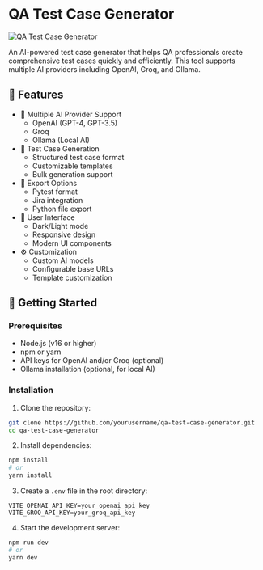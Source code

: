 # QA Test Case Generator

![QA Test Case Generator](./public/og-image.png)

An AI-powered test case generator that helps QA professionals create comprehensive test cases quickly and efficiently. This tool supports multiple AI providers including OpenAI, Groq, and Ollama.

## 🌟 Features

- 🤖 Multiple AI Provider Support
  - OpenAI (GPT-4, GPT-3.5)
  - Groq
  - Ollama (Local AI)
- 📝 Test Case Generation
  - Structured test case format
  - Customizable templates
  - Bulk generation support
- 🔄 Export Options
  - Pytest format
  - Jira integration
  - Python file export
- 🎨 User Interface
  - Dark/Light mode
  - Responsive design
  - Modern UI components
- ⚙️ Customization
  - Custom AI models
  - Configurable base URLs
  - Template customization

## 🚀 Getting Started

### Prerequisites

- Node.js (v16 or higher)
- npm or yarn
- API keys for OpenAI and/or Groq (optional)
- Ollama installation (optional, for local AI)

### Installation

1. Clone the repository:
```bash
git clone https://github.com/yourusername/qa-test-case-generator.git
cd qa-test-case-generator
```

2. Install dependencies:
```bash
npm install
# or
yarn install
```

3. Create a `.env` file in the root directory:
```env
VITE_OPENAI_API_KEY=your_openai_api_key
VITE_GROQ_API_KEY=your_groq_api_key
```

4. Start the development server:
```bash
npm run dev
# or
yarn dev
```
